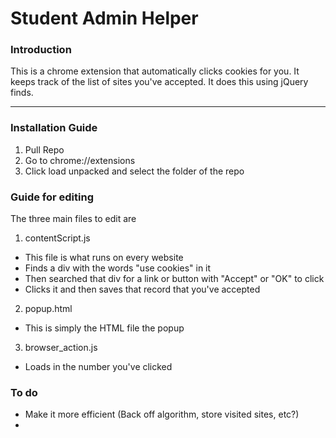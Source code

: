 # Student Admin Helper 

### Introduction
This is a chrome extension that automatically clicks cookies for you. It keeps track of the list of sites you've accepted. It does this using jQuery finds.
__________
### Installation Guide
1) Pull Repo
2) Go to chrome://extensions
3) Click load unpacked and select the folder of the repo


### Guide for editing
The three main files to edit are 

1) contentScript.js
- This file is what runs on every website
- Finds a div with the words "use cookies" in it
- Then searched that div for a link or button with "Accept" or "OK" to click
- Clicks it and then saves that record that you've accepted

2) popup.html
- This is simply the HTML file the popup

3) browser_action.js
- Loads in the number you've clicked



### To do
- Make it more efficient (Back off algorithm, store visited sites, etc?)
-